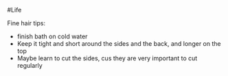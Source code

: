 #Life 

Fine hair tips:
 - finish bath on cold water
 - Keep it tight and short around the sides and the back, and longer on the top
 - Maybe learn to cut the sides, cus they are very important to cut regularly
